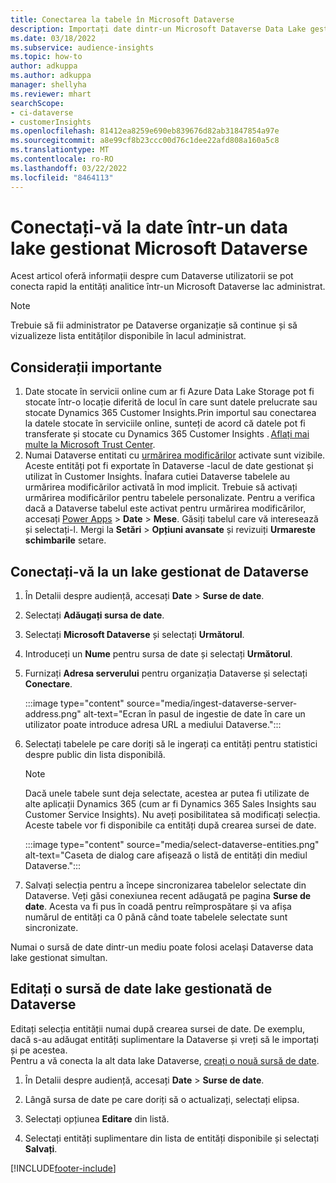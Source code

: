 ```yaml
---
title: Conectarea la tabele în Microsoft Dataverse
description: Importați date dintr-un Microsoft Dataverse Data Lake gestionat.
ms.date: 03/18/2022
ms.subservice: audience-insights
ms.topic: how-to
author: adkuppa
ms.author: adkuppa
manager: shellyha
ms.reviewer: mhart
searchScope:
- ci-dataverse
- customerInsights
ms.openlocfilehash: 81412ea8259e690eb839676d82ab31847854a97e
ms.sourcegitcommit: a8e99cf8b23ccc00d76c1dee22afd808a160a5c8
ms.translationtype: MT
ms.contentlocale: ro-RO
ms.lasthandoff: 03/22/2022
ms.locfileid: "8464113"
---
```

# <a name="connect-to-data-in-a-microsoft-dataverse-managed-data-lake"></a>Conectați-vă la date într-un data lake gestionat Microsoft Dataverse

Acest articol oferă informații despre cum Dataverse utilizatorii se pot conecta rapid la entități analitice într-un Microsoft Dataverse lac administrat. 

> [!NOTE]
> Trebuie să fii administrator pe Dataverse organizație să continue și să vizualizeze lista entităților disponibile în lacul administrat.

## <a name="important-considerations"></a>Considerații importante

1. Date stocate în servicii online cum ar fi Azure Data Lake Storage pot fi stocate într-o locație diferită de locul în care sunt datele prelucrate sau stocate Dynamics 365 Customer Insights.Prin importul sau conectarea la datele stocate în serviciile online, sunteți de acord că datele pot fi transferate și stocate cu Dynamics 365 Customer Insights . [Aflați mai multe la Microsoft Trust Center](https://www.microsoft.com/trust-center).
2. Numai Dataverse entitati cu [urmărirea modificărilor](/power-platform/admin/enable-change-tracking-control-data-synchronization) activate sunt vizibile. Aceste entități pot fi exportate în Dataverse -lacul de date gestionat și utilizat în Customer Insights. Înafara cutiei Dataverse tabelele au urmărirea modificărilor activată în mod implicit. Trebuie să activați urmărirea modificărilor pentru tabelele personalizate. Pentru a verifica dacă a Dataverse tabelul este activat pentru urmărirea modificărilor, accesați [Power Apps](https://make.powerapps.com) > **Date** > **Mese**. Găsiți tabelul care vă interesează și selectați-l. Mergi la **Setări** > **Opțiuni avansate** și revizuiți **Urmareste schimbarile** setare.

## <a name="connect-to-a-dataverse-managed-lake"></a>Conectați-vă la un lake gestionat de Dataverse

1. În Detalii despre audiență, accesați **Date** > **Surse de date**.

2. Selectați **Adăugați sursa de date**.

3. Selectați **Microsoft Dataverse** și selectați **Următorul**.

4. Introduceți un **Nume** pentru sursa de date și selectați **Următorul**. 

5. Furnizați **Adresa serverului** pentru organizația Dataverse și selectați **Conectare**.

   :::image type="content" source="media/ingest-dataverse-server-address.png" alt-text="Ecran în pasul de ingestie de date în care un utilizator poate introduce adresa URL a mediului Dataverse.":::

6. Selectați tabelele pe care doriți să le ingerați ca entități pentru statistici despre public din lista disponibilă.    

   > [!NOTE]
   > Dacă unele tabele sunt deja selectate, acestea ar putea fi utilizate de alte aplicații Dynamics 365 (cum ar fi Dynamics 365 Sales Insights sau Customer Service Insights). Nu aveți posibilitatea să modificați selecția. Aceste tabele vor fi disponibile ca entități după crearea sursei de date.

   :::image type="content" source="media/select-dataverse-entities.png" alt-text="Caseta de dialog care afișează o listă de entități din mediul Dataverse.":::

7. Salvați selecția pentru a începe sincronizarea tabelelor selectate din Dataverse. Veți găsi conexiunea recent adăugată pe pagina **Surse de date**. Acesta va fi pus în coadă pentru reîmprospătare și va afișa numărul de entități ca 0 până când toate tabelele selectate sunt sincronizate.

Numai o sursă de date dintr-un mediu poate folosi același Dataverse data lake gestionat simultan.

## <a name="edit-a-dataverse-managed-lake-data-source"></a>Editați o sursă de date lake gestionată de Dataverse

Editați selecția entității numai după crearea sursei de date. De exemplu, dacă s-au adăugat entități suplimentare la Dataverse și vreți să le importați și pe acestea.    
Pentru a vă conecta la alt data lake Dataverse, [creați o nouă sursă de date](#connect-to-a-dataverse-managed-lake).

1. În Detalii despre audiență, accesați **Date** > **Surse de date**.

2. Lângă sursa de date pe care doriți să o actualizați, selectați elipsa.

3. Selectați opțiunea **Editare** din listă.

4. Selectați entități suplimentare din lista de entități disponibile și selectați **Salvați**.

[!INCLUDE[footer-include](../includes/footer-banner.md)]
